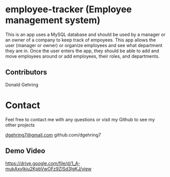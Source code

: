 # employee-tracker (Employee management system)

This is an app uses a MySQL database and should be used by a manager or an owner of a company to keep track of empoyees. This app allows the user (manager or owner) or organize employees and see what department they are in. 
Once the user enters the app, they should be able to add and move employees around or add employees, their roles, and departments. 

## Contributors
Donald Gehring

# Contact

Feel free to contact me with any questions or visit my Github to see my other projects

dgehring7@gmail.com
github.com/dgehring7

## Demo Video

https://drive.google.com/file/d/1_A-mukAxyIkiu2KpbVwOFz9ZlSd3lgKJ/view